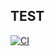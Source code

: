 ## TEST

[![CI](https://github.com/sarahkoop/github_ci_test/actions/workflows/testing.yml/badge.svg?branch=master)](https://github.com/sarahkoop/github_ci_test/actions/workflows/testing.yml)
